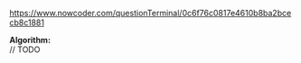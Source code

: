 https://www.nowcoder.com/questionTerminal/0c6f76c0817e4610b8ba2bcecb8c1881

**Algorithm:** <br />
// TODO